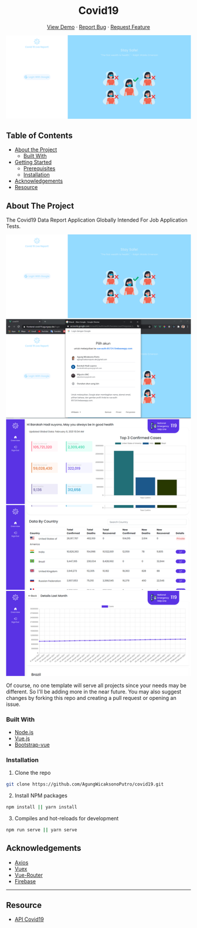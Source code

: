 <br />
<p align="center">
  <h1 align="center">Covid19</h1>

  <p align="center">
    <a href="https://frontend-covid19.agungwp.site/login">View Demo</a>
    ·
    <a href="https://github.com/AgungWicaksonoPutro/covid19/issues">Report Bug</a>
    ·
    <a href="https://github.com/AgungWicaksonoPutro/covid19/issues">Request Feature</a>
  </p>
</p>

![Image Banner](https://github.com/AgungWicaksonoPutro/covid19/blob/main/img/Login.png)

## Table of Contents

- [About the Project](#about-the-project)
  - [Built With](#built-with)
- [Getting Started](#getting-started)
  - [Prerequisites](#prerequisites)
  - [Installation](#installation)
- [Acknowledgements](#acknowledgements)
- [Resource](#Resource)

<!-- ABOUT THE PROJECT -->

## About The Project

The Covid19 Data Report Application Globally Intended For Job Application Tests.

![Image Banner](https://github.com/AgungWicaksonoPutro/covid19/blob/main/img/Login.png)
![Image Banner](https://github.com/AgungWicaksonoPutro/covid19/blob/main/img/LoginGoogle.PNG)
![Image Banner](https://github.com/AgungWicaksonoPutro/covid19/blob/main/img/OverviewGlobalCases.png)
![Image Banner](https://github.com/AgungWicaksonoPutro/covid19/blob/main/img/OverviewGlobalByContry.png)
![Image Banner](https://github.com/AgungWicaksonoPutro/covid19/blob/main/img/Details.png)

Of course, no one template will serve all projects since your needs may be different. So I'll be adding more in the near future. You may also suggest changes by forking this repo and creating a pull request or opening an issue.

### Built With

- [Node.js](https://nodejs.org/en/)
- [Vue.js](https://docs.vuejs.id/)
- [Bootstrap-vue](https://bootstrap-vue.org/)

### Installation

1. Clone the repo

```sh
git clone https://github.com/AgungWicaksonoPutro/covid19.git
```

2. Install NPM packages

```sh
npm install || yarn install
```

3. Compiles and hot-reloads for development
```sh
npm run serve || yarn serve
```

<!-- ACKNOWLEDGEMENTS -->

## Acknowledgements

- [Axios](https://www.npmjs.com/package/axios)
- [Vuex](https://vuex.vuejs.org/)
- [Vue-Router](https://router.vuejs.org/)
- [Firebase](https://firebase.google.com/)

---

## Resource

- [API Covid19](https://documenter.getpostman.com/view/10808728/SzS8rjbc)